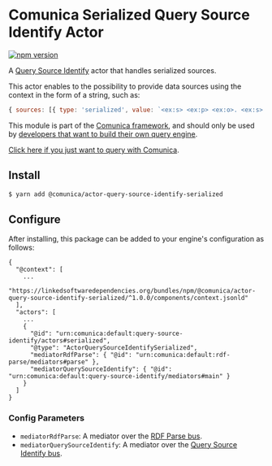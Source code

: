 # Comunica Serialized Query Source Identify Actor

[![npm version](https://badge.fury.io/js/%40comunica%2Factor-query-source-identify-serialized.svg)](https://www.npmjs.com/package/@comunica/actor-query-source-identify-serialized)

A [Query Source Identify](https://github.com/comunica/comunica/tree/master/packages/bus-query-source-identify) actor that handles serialized sources.

This actor enables to the possibility to provide data sources using the context in the form of a string, such as:
```js
{ sources: [{ type: 'serialized', value: `<ex:s> <ex:p> <ex:o>. <ex:s> <ex:p> <ex:z>.`, mediaType: 'text/turtle', baseIRI: 'http://example.org/' }];}
```

This module is part of the [Comunica framework](https://github.com/comunica/comunica),
and should only be used by [developers that want to build their own query engine](https://comunica.dev/docs/modify/).

[Click here if you just want to query with Comunica](https://comunica.dev/docs/query/).

## Install

```bash
$ yarn add @comunica/actor-query-source-identify-serialized
```

## Configure

After installing, this package can be added to your engine's configuration as follows:
```text
{
  "@context": [
    ...
    "https://linkedsoftwaredependencies.org/bundles/npm/@comunica/actor-query-source-identify-serialized/^1.0.0/components/context.jsonld"
  ],
  "actors": [
    ...
    {
      "@id": "urn:comunica:default:query-source-identify/actors#serialized",
      "@type": "ActorQuerySourceIdentifySerialized",
      "mediatorRdfParse": { "@id": "urn:comunica:default:rdf-parse/mediators#parse" },
      "mediatorQuerySourceIdentify": { "@id": "urn:comunica:default:query-source-identify/mediators#main" }
    }
  ]
}
```

### Config Parameters

* `mediatorRdfParse`: A mediator over the [RDF Parse bus](https://github.com/comunica/comunica/tree/master/packages/bus-rdf-parse).
* `mediatorQuerySourceIdentify`: A mediator over the [Query Source Identify bus](https://github.com/comunica/comunica/tree/master/packages/bus-query-source-identify).
